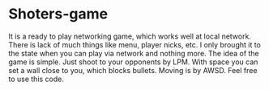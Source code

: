 # Shoters-game
It is a ready to play networking game, which works well at local network. There is lack of much things like menu, player nicks, etc. 
I only brought it to the state when you can play via network and nothing more. The idea of the game is simple. Just shoot to your opponents by LPM. 
With space you can set a wall close to you, which blocks bullets. Moving is by AWSD. Feel free to use this code. 
